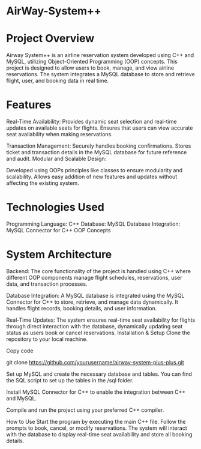 # AirWay-System++



# Project Overview
Airway System++ is an airline reservation system developed using C++ and MySQL, utilizing Object-Oriented Programming (OOP) concepts. This project is designed to allow users to book, manage, and view airline reservations.
The system integrates a MySQL database to store and retrieve flight, user, and booking data in real time.

# Features
Real-Time Availability:
Provides dynamic seat selection and real-time updates on available seats for flights.
Ensures that users can view accurate seat availability when making reservations.

Transaction Management:
Securely handles booking confirmations.
Stores ticket and transaction details in the MySQL database for future reference and audit.
Modular and Scalable Design:

Developed using OOPs principles like classes to ensure modularity and scalability.
Allows easy addition of new features and updates without affecting the existing system.

# Technologies Used
Programming Language: C++
Database: MySQL
Database Integration: MySQL Connector for C++
OOP Concepts

# System Architecture
Backend:
The core functionality of the project is handled using C++ where different OOP components manage flight schedules, reservations, user data, and transaction processes.

Database Integration:
A MySQL database is integrated using the MySQL Connector for C++ to store, retrieve, and manage data dynamically. It handles flight records, booking details, and user information.

Real-Time Updates:
The system ensures real-time seat availability for flights through direct interaction with the database, dynamically updating seat status as users book or cancel reservations.
Installation & Setup
Clone the repository to your local machine.

Copy code


git clone https://github.com/yourusername/airway-system-plus-plus.git

Set up MySQL and create the necessary database and tables. You can find the SQL script to set up the tables in the /sql folder.

Install MySQL Connector for C++ to enable the integration between C++ and MySQL.

Compile and run the project using your preferred C++ compiler.

How to Use
Start the program by executing the main C++ file.
Follow the prompts to book, cancel, or modify reservations.
The system will interact with the database to display real-time seat availability and store all booking details.
